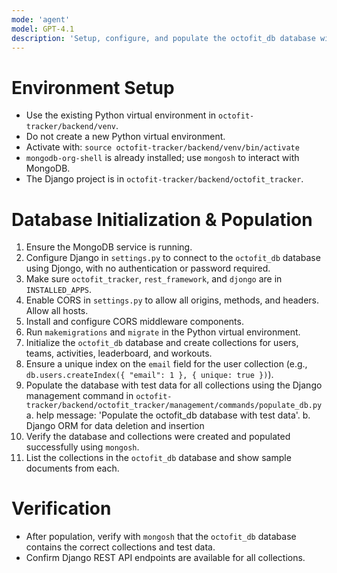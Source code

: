 ```yaml
---
mode: 'agent'
model: GPT-4.1
description: 'Setup, configure, and populate the octofit_db database with test data for the Octofit Tracker Django app.'
---
```


# Environment Setup
- Use the existing Python virtual environment in `octofit-tracker/backend/venv`.
- Do not create a new Python virtual environment.
- Activate with: `source octofit-tracker/backend/venv/bin/activate`
- `mongodb-org-shell` is already installed; use `mongosh` to interact with MongoDB.
- The Django project is in `octofit-tracker/backend/octofit_tracker`.

# Database Initialization & Population
1. Ensure the MongoDB service is running.
2. Configure Django in `settings.py` to connect to the `octofit_db` database using Djongo, with no authentication or password required.
3. Make sure `octofit_tracker`, `rest_framework`, and `djongo` are in `INSTALLED_APPS`.
4. Enable CORS in `settings.py` to allow all origins, methods, and headers. Allow all hosts.
5. Install and configure CORS middleware components.
6. Run `makemigrations` and `migrate` in the Python virtual environment.
7. Initialize the `octofit_db` database and create collections for users, teams, activities, leaderboard, and workouts.
8. Ensure a unique index on the `email` field for the user collection (e.g., `db.users.createIndex({ "email": 1 }, { unique: true })`).
9. Populate the database with test data for all collections using the Django management command in `octofit-tracker/backend/octofit_tracker/management/commands/populate_db.py` 
  a. help message: 'Populate the octofit_db database with test data'.
  b. Django ORM for data deletion and insertion
10. Verify the database and collections were created and populated successfully using `mongosh`.
11. List the collections in the `octofit_db` database and show sample documents from each.

# Verification
- After population, verify with `mongosh` that the `octofit_db` database contains the correct collections and test data.
- Confirm Django REST API endpoints are available for all collections.
